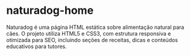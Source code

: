 # naturadog-home
Naturadog é uma página HTML estática sobre alimentação natural para cães. O projeto utiliza HTML5 e CSS3, com estrutura responsiva e otimizada para SEO, incluindo seções de receitas, dicas e conteúdos educativos para tutores.
